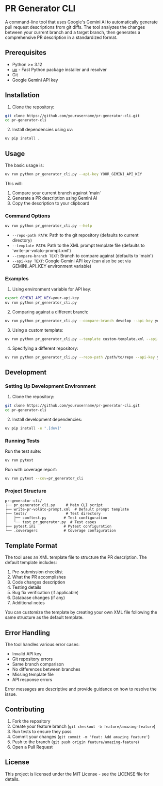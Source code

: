 # PR Generator CLI

A command-line tool that uses Google's Gemini AI to automatically generate pull request descriptions from git diffs. The tool analyzes the changes between your current branch and a target branch, then generates a comprehensive PR description in a standardized format.

## Prerequisites

- Python >= 3.12
- [uv](https://github.com/astral-sh/uv) - Fast Python package installer and resolver
- Git
- Google Gemini API key

## Installation

1. Clone the repository:
```bash
git clone https://github.com/yourusername/pr-generator-cli.git
cd pr-generator-cli
```

2. Install dependencies using uv:
```bash
uv pip install .
```

## Usage

The basic usage is:

```bash
uv run python pr_generator_cli.py --api-key YOUR_GEMINI_API_KEY
```

This will:
1. Compare your current branch against 'main'
2. Generate a PR description using Gemini AI
3. Copy the description to your clipboard

### Command Options

```bash
uv run python pr_generator_cli.py --help
```

- `--repo-path PATH`: Path to the git repository (defaults to current directory)
- `--template PATH`: Path to the XML prompt template file (defaults to 'write-pr-volato-prompt.xml')
- `--compare-branch TEXT`: Branch to compare against (defaults to 'main')
- `--api-key TEXT`: Google Gemini API key (can also be set via GEMINI_API_KEY environment variable)

### Examples

1. Using environment variable for API key:
```bash
export GEMINI_API_KEY=your-api-key
uv run python pr_generator_cli.py
```

2. Comparing against a different branch:
```bash
uv run python pr_generator_cli.py --compare-branch develop --api-key your-api-key
```

3. Using a custom template:
```bash
uv run python pr_generator_cli.py --template custom-template.xml --api-key your-api-key
```

4. Specifying a different repository:
```bash
uv run python pr_generator_cli.py --repo-path /path/to/repo --api-key your-api-key
```

## Development

### Setting Up Development Environment

1. Clone the repository:
```bash
git clone https://github.com/yourusername/pr-generator-cli.git
cd pr-generator-cli
```

2. Install development dependencies:
```bash
uv pip install -e ".[dev]"
```

### Running Tests

Run the test suite:
```bash
uv run pytest
```

Run with coverage report:
```bash
uv run pytest --cov=pr_generator_cli
```

### Project Structure

```
pr-generator-cli/
├── pr_generator_cli.py     # Main CLI script
├── write-pr-volato-prompt.xml  # Default prompt template
├── tests/                  # Test directory
│   ├── conftest.py        # Test configuration
│   └── test_pr_generator.py  # Test cases
├── pytest.ini             # Pytest configuration
└── .coveragerc            # Coverage configuration
```

## Template Format

The tool uses an XML template file to structure the PR description. The default template includes:

1. Pre-submission checklist
2. What the PR accomplishes
3. Code changes description
4. Testing details
5. Bug fix verification (if applicable)
6. Database changes (if any)
7. Additional notes

You can customize the template by creating your own XML file following the same structure as the default template.

## Error Handling

The tool handles various error cases:

- Invalid API key
- Git repository errors
- Same branch comparison
- No differences between branches
- Missing template file
- API response errors

Error messages are descriptive and provide guidance on how to resolve the issue.

## Contributing

1. Fork the repository
2. Create your feature branch (`git checkout -b feature/amazing-feature`)
3. Run tests to ensure they pass
4. Commit your changes (`git commit -m 'feat: Add amazing feature'`)
5. Push to the branch (`git push origin feature/amazing-feature`)
6. Open a Pull Request

## License

This project is licensed under the MIT License - see the LICENSE file for details.
